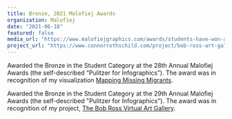 ```yaml
---
title: Bronze, 2021 Malofiej Awards
organization: Malofiej
date: "2021-06-18"
featured: false
media_url: "https://www.malofiejgraphics.com/awards/students-have-won-awards-too-2/2021/06"
project_url: "https://www.connorrothschild.com/project/bob-ross-art-gallery"
---
```


Awarded the Bronze in the Student Category at the 28th Annual Malofiej Awards (the self-described “Pulitzer for Infographics”). The award was in recognition of my visualization [Mapping Missing Migrants](https://connorrothschild.github.io/map-missing-migrants/).

Awarded the Bronze in the Student Category at the 29th Annual Malofiej Awards (the self-described "Pulitzer for Infographics"). The award was in recognition of my project, [The Bob Ross Virtual Art Gallery](https://www.connorrothschild.com/project/bob-ross-art-gallery).